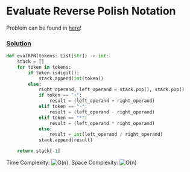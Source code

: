 # Evaluate Reverse Polish Notation

Problem can be found in [here](https://leetcode.com/problems/evaluate-reverse-polish-notation)!

### [Solution](/Stack/150-EvaluateReversePolishNotation/solution.py)

```python
def evalRPN(tokens: List[str]) -> int:
    stack = []
    for token in tokens:
        if token.isdigit():
            stack.append(int(token))
        else:
            right_operand, left_operand = stack.pop(), stack.pop()
            if token == "+":
                result = (left_operand + right_operand)
            elif token == "-":
                result = (left_operand - right_operand)
            elif token == "*":
                result = (left_operand * right_operand)
            else:
                result = int(left_operand / right_operand)
            stack.append(result)

    return stack[-1]
```

Time Complexity: ![O(n)](<https://latex.codecogs.com/svg.image?\inline&space;O(n)>), Space Complexity: ![O(n)](<https://latex.codecogs.com/svg.image?\inline&space;O(n)>)
